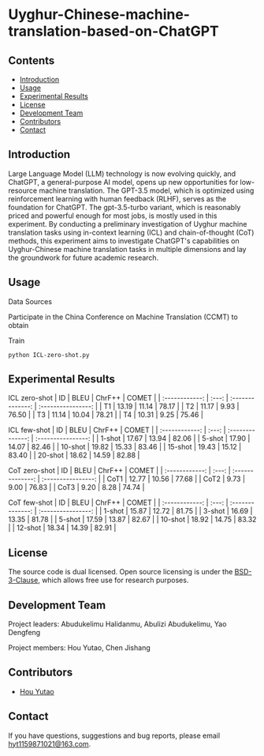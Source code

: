 # Uyghur-Chinese-machine-translation-based-on-ChatGPT

## Contents
* [Introduction](#introduction)
* [Usage](#usage)
* [Experimental Results](#experimental-results)
* [License](#License)
* [Development Team](#development-team)
* [Contributors](#contributors)
* [Contact](#contact)

## Introduction

Large Language Model (LLM) technology is now evolving quickly, and ChatGPT, a general-purpose AI model, opens up new opportunities for low-resource machine translation. The GPT-3.5 model, which is optimized using reinforcement learning with human feedback (RLHF), serves as the foundation for ChatGPT. The gpt-3.5-turbo variant, which is reasonably priced and powerful enough for most jobs, is mostly used in this experiment. By conducting a preliminary investigation of Uyghur machine translation tasks using in-context learning (ICL) and chain-of-thought (CoT) methods, this experiment aims to investigate ChatGPT's capabilities on Uyghur-Chinese machine translation tasks in multiple dimensions and lay the groundwork for future academic research.
 

## Usage
Data Sources

Participate in the China Conference on Machine Translation (CCMT) to obtain
 

Train

```
python ICL-zero-shot.py
```



## Experimental Results

ICL zero-shot 
| ID | BLEU | ChrF++ | COMET |
| :------------: | :---: | :--------------: | :----------------: |
| T1      |  13.19 | 11.14 | 78.17 | 
| T2       |  11.17 | 9.93 | 76.50 | 
| T3       |  11.14 | 10.04 | 78.21 | 
| T4      |  10.31 | 9.25 | 75.46 | 


ICL few-shot
| ID | BLEU | ChrF++ | COMET |
| :------------: | :---: | :--------------: | :----------------: |
| 1-shot      |  17.67 | 13.94 | 82.06 | 
| 5-shot       |  17.90 | 14.07 | 82.46 | 
| 10-shot       |  19.82 | 15.33 | 83.46 | 
| 15-shot      |  19.43 | 15.12 | 83.40 | 
| 20-shot      |  18.62 | 14.59 | 82.88 | 

CoT zero-shot
| ID | BLEU | ChrF++ | COMET |
| :------------: | :---: | :--------------: | :----------------: |
| CoT1      |  12.77 | 10.56 | 77.68 | 
| CoT2       |  9.73 | 9.00 | 76.83 | 
| CoT3       |  9.20 | 8.28 | 74.74 | 

CoT few-shot
| ID | BLEU | ChrF++ | COMET |
| :------------: | :---: | :--------------: | :----------------: |
| 1-shot      |  15.87 | 12.72 | 81.75 | 
| 3-shot       |  16.69 | 13.35 | 81.78 | 
| 5-shot       |  17.59 | 13.87 | 82.67 | 
| 10-shot      |  18.92 | 14.75 | 83.32 | 
| 12-shot      |  18.34 | 14.39 | 82.91 | 

## License

The source code is dual licensed. Open source licensing is under the [BSD-3-Clause](https://opensource.org/licenses/BSD-3-Clause), which allows free use for research purposes. 


## Development Team

Project leaders: Abudukelimu Halidanmu, Abulizi Abudukelimu, Yao Dengfeng

Project members: Hou Yutao, Chen Jishang

## Contributors 
* [Hou Yutao](mailto:hyt1159871021@163.com) 

## Contact

If you have questions, suggestions and bug reports, please email [hyt1159871021@163.com](mailto:hyt1159871021@163.com).
